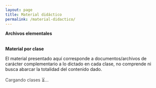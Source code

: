 ```yaml
---
layout: page
title: Material didáctico
permalink: /material-didactico/
---
```


<div class="classes-page">

  <div class="card soft">
    <strong>Archivos elementales</strong>
  </div>
  <div id="elementales" class="grid-elem" style="margin-top:1rem"></div>

  <div class="card soft" style="margin-top:2rem">
    <strong>Material por clase</strong>
    <p class="text-dim small">
    El material presentado aquí corresponde a documentos/archivos de carácter complementario a lo dictado en cada clase, 
    no comprende ni busca abarcar la totalidad del contenido dado.
    </p>
  </div>

  <div id="clases-status" class="small text-dim" style="margin:1rem 0;opacity:.8">Cargando clases &#x23F3;…</div>
  <div id="clases-list" class="classes-list"></div>
</div>

<script>
  /* MISMO Web App para datos y para listar carpetas */
  const APP_URL = 'https://script.google.com/macros/s/AKfycbwryYW_geqinlH5YZVx7QD5uV5-a_vVTXPj9KTXRMVGjTiD262UiO130D1IFlhE1c6k/exec';
  /*URL PARA EJECUTAR EL SCRIPT "Clases" */


  /* JSON maestro (el mismo de TPs/Guías) */
  window.LIST_CONFIG = {
    APP_URL:  APP_URL,
    FILE_ID:  '1uWoOFG4sKfvmX_RxcK8z0Mhrwn9rpmba',
    FILE_TYPE:'json'
  };

  /* Para listar archivos de una carpeta, el JS usa ?folderId=... sobre el mismo Web App */
  window.DRIVE_LIST_APP_URL = APP_URL;
</script>

<link rel="stylesheet" href="{{ '/assets/css/clases.css' | relative_url }}">
<script src="{{ '/assets/js/clases.js' | relative_url }}" defer></script>
